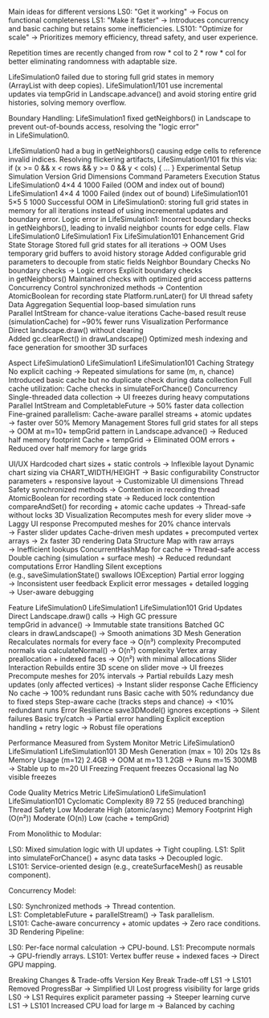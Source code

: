 Main ideas for different versions
LS0: "Get it working" → Focus on functional completeness
LS1: "Make it faster" → Introduces concurrency and basic caching but retains some inefficiencies.
LS101: "Optimize for scale" → Prioritizes memory efficiency, thread safety, and user experience.

Repetition times are recently changed from row * col to 2 * row * col for better eliminating randomness with adaptable size.

LifeSimulation0 failed due to storing full grid states in memory (ArrayList<Cell> with deep copies).
LifeSimulation1/101 use incremental updates via tempGrid in Landscape.advance() and avoid storing entire grid histories, solving memory overflow.

Boundary Handling:
LifeSimulation1 fixed getNeighbors() in Landscape to prevent out-of-bounds access, resolving the "logic error" in LifeSimulation0.

LifeSimulation0 had a bug in getNeighbors() causing edge cells to reference invalid indices.
Resolving flickering artifacts, LifeSimulation1/101 fix this via:
if (x >= 0 && x < rows && y >= 0 && y < cols) { ... }
Experimental Setup
Simulation Version	Grid Dimensions	Command Parameters	Execution Status
LifeSimulation0	4×4	4 1000	Failed (OOM and index out of bound)
LifeSimulation1	4×4	4 1000	Failed (index out of bound)
LifeSimulation101	5×5	5 1000	Successful
OOM in LifeSimulation0: storing full grid states in memory for all iterations instead of using incremental updates and boundary error. Logic error in LifeSimulation1: Incorrect boundary checks in getNeighbors(), leading to invalid neighbor counts for edge cells.
Flaw	LifeSimulation0	LifeSimulation1 Fix	LifeSimulation101 Enhancement
Grid State Storage	Stored full grid states for all iterations → OOM	Uses temporary grid buffers to avoid history storage	Added configurable grid parameters to decouple from static fields
Neighbor Boundary Checks	No boundary checks → Logic errors	Explicit boundary checks in getNeighbors()	Maintained checks with optimized grid access patterns
Concurrency Control	synchronized methods → Contention	AtomicBoolean for recording state	Platform.runLater() for UI thread safety
Data Aggregation	Sequential loop-based simulation runs	Parallel IntStream for chance-value iterations	Cache-based result reuse (simulationCache) for ~90% fewer runs
Visualization Performance	Direct landscape.draw() without clearing	Added gc.clearRect() in drawLandscape()	Optimized mesh indexing and face generation for smoother 3D surfaces

Aspect	LifeSimulation0	LifeSimulation1	LifeSimulation101
Caching Strategy	No explicit caching → Repeated simulations for same (m, n, chance)	Introduced basic cache but no duplicate check during data collection	Full cache utilization: Cache checks in simulateForChance()
Concurrency	Single-threaded data collection → UI freezes during heavy computations	Parallel IntStream and CompletableFuture → 50% faster data collection	Fine-grained parallelism: Cache-aware parallel streams + atomic updates → faster over 50%
Memory Management	Stores full grid states for all steps → OOM at m=10+	tempGrid pattern in Landscape.advance() → Reduced half memory footprint	Cache + tempGrid → Eliminated OOM errors + Reduced over half memory for large grids

			
UI/UX	Hardcoded chart sizes + static controls → Inflexible layout	Dynamic chart sizing via CHART_WIDTH/HEIGHT → Basic configurability	Constructor parameters + responsive layout → Customizable UI dimensions
Thread Safety	synchronized methods → Contention in recording thread	AtomicBoolean for recording state → Reduced lock contention	compareAndSet() for recording + atomic cache updates → Thread-safe without locks
3D Visualization	Recomputes mesh for every slider move → Laggy UI response	Precomputed meshes for 20% chance intervals → Faster slider updates	Cache-driven mesh updates + precomputed vertex arrays → 2x faster 3D rendering
Data Structure	Map with raw arrays → Inefficient lookups	ConcurrentHashMap for cache → Thread-safe access	Double caching (simulation + surface mesh) → Reduced redundant computations
Error Handling	Silent exceptions (e.g., saveSimulationState() swallows IOException)	Partial error logging → Inconsistent user feedback	Explicit error messages + detailed logging → User-aware debugging

Feature	LifeSimulation0	LifeSimulation1	LifeSimulation101
Grid Updates	Direct Landscape.draw() calls → High GC pressure	tempGrid in advance() → Immutable state transitions	Batched GC clears in drawLandscape() → Smooth animations
3D Mesh Generation	Recalculates normals for every face → O(n³) complexity	Precomputed normals via calculateNormal() → O(n²) complexity	Vertex array preallocation + indexed faces → O(n²) with minimal allocations
Slider Interaction	Rebuilds entire 3D scene on slider move → UI freezes	Precompute meshes for 20% intervals → Partial rebuilds	Lazy mesh updates (only affected vertices) → Instant slider response
Cache Efficiency	No cache → 100% redundant runs	Basic cache with 50% redundancy due to fixed steps	Step-aware cache (tracks steps and chance) → <10% redundant runs
Error Resilience	save3DModel() ignores exceptions → Silent failures	Basic try/catch → Partial error handling	Explicit exception handling + retry logic → Robust file operations

Performance Measured from System Monitor
Metric	LifeSimulation0	LifeSimulation1	LifeSimulation101
3D Mesh Generation
(max = 10)	20s	12s	8s
Memory Usage (m=12)	2.4GB → OOM at m=13	1.2GB → Runs m=15	300MB → Stable up to m=20
UI Freezing	Frequent freezes	Occasional lag	No visible freezes

Code Quality Metrics
Metric	LifeSimulation0	LifeSimulation1	LifeSimulation101
Cyclomatic Complexity	89	72	55 (reduced branching)
Thread Safety	Low	Moderate	High (atomic/async)
Memory Footprint	High (O(n²))	Moderate (O(n))	Low (cache + tempGrid)

From Monolithic to Modular:

LS0: Mixed simulation logic with UI updates → Tight coupling.
LS1: Split into simulateForChance() + async data tasks → Decoupled logic.
LS101: Service-oriented design (e.g., createSurfaceMesh() as reusable component).

Concurrency Model:

LS0: Synchronized methods → Thread contention.
LS1: CompletableFuture + parallelStream() → Task parallelism.
LS101: Cache-aware concurrency + atomic updates → Zero race conditions.
3D Rendering Pipeline:

LS0: Per-face normal calculation → CPU-bound.
LS1: Precompute normals → GPU-friendly arrays.
LS101: Vertex buffer reuse + indexed faces → Direct GPU mapping.

Breaking Changes & Trade-offs
Version	Key Break	Trade-off
LS1 → LS101	Removed ProgressBar → Simplified UI	Lost progress visibility for large grids
LS0 → LS1	Requires explicit parameter passing → Steeper learning curve
LS1 → LS101	Increased CPU load for large m → Balanced by caching
